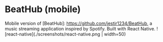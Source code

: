 # BeatHub (mobile)

Mobile version of [BeatHub]: https://github.com/jestir1234/BeatHub, a music streaming application inspired by Spotify. Built with React Native. ![react-native](./screenshots/react-native.png | width=50)
